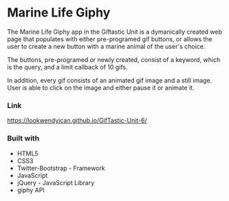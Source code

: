 # Marine Life Giphy

The Marine Life Giphy app in the Giftastic Unit is a dymanically created web page that populates with either pre-programed gif buttons,  or allows the user to create a new button with a marine animal of the user's choice.  

The buttons,  pre-programed or newly created, consist of a keyword, which is the query,  and a limit callback of 10 gifs.  

In addition,   every gif consists of an animated gif image and a still image.  User is able to click on the image and either pause it or animate it.   

### Link
https://lookwendyican.github.io/GifTastic-Unit-6/

### Built with 
* HTML5
* CSS3
* Twitter-Bootstrap - Framework
* JavaScript
* jQuery - JavaScript Library
* giphy API
